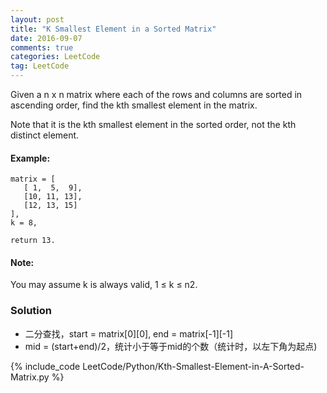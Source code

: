 ```yaml
---
layout: post
title: "K Smallest Element in a Sorted Matrix"
date: 2016-09-07
comments: true
categories: LeetCode
tag: LeetCode
---
```


Given a n x n matrix where each of the rows and columns are sorted in ascending order, find the kth smallest element in the matrix.

Note that it is the kth smallest element in the sorted order, not the kth distinct element.

#### Example:
```
matrix = [
   [ 1,  5,  9],
   [10, 11, 13],
   [12, 13, 15]
],
k = 8,

return 13.
```
#### Note: 
You may assume k is always valid, 1 ≤ k ≤ n2.

<!--more-->
### Solution
* 二分查找，start = matrix[0][0], end = matrix[-1][-1]
* mid = (start+end)/2，统计小于等于mid的个数（统计时，以左下角为起点)

{% include_code LeetCode/Python/Kth-Smallest-Element-in-A-Sorted-Matrix.py %}

